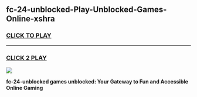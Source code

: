 
## fc-24-unblocked-Play-Unblocked-Games-Online-xshra
<h3>
<a href="https://premium76.site?title=fc-24-unblocked&ref=25A">CLICK TO PLAY</a></h3>
<hr>

<h3>
<a href="https://premium76.site?title=fc-24-unblocked&ref=25A">CLICK 2 PLAY</a>
  
</h3>

<a href="https://premium76.site?title=fc-24-unblocked&ref=25A"><img src="https://clearcache.store/games.png"></a>


**fc-24-unblocked games unblocked: Your Gateway to Fun and Accessible Online Gaming**
